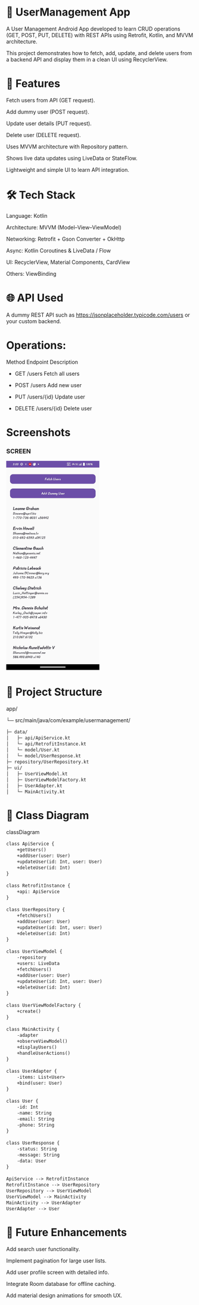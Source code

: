 # 👥 UserManagement App

A User Management Android App developed to learn CRUD operations (GET, POST, PUT, DELETE) with REST APIs using Retrofit, Kotlin, and MVVM architecture.

This project demonstrates how to fetch, add, update, and delete users from a backend API and display them in a clean UI using RecyclerView.

# 📌 Features

Fetch users from API (GET request).

Add dummy user (POST request).

Update user details (PUT request).

Delete user (DELETE request).

Uses MVVM architecture with Repository pattern.

Shows live data updates using LiveData or StateFlow.

Lightweight and simple UI to learn API integration.

# 🛠️ Tech Stack

Language: Kotlin

Architecture: MVVM (Model–View–ViewModel)

Networking: Retrofit + Gson Converter + OkHttp

Async: Kotlin Coroutines & LiveData / Flow

UI: RecyclerView, Material Components, CardView

Others: ViewBinding

# 🌐 API Used

A dummy REST API such as https://jsonplaceholder.typicode.com/users
 or your custom backend.

# Operations:

Method	Endpoint	Description

- GET	/users	Fetch all users

- POST	/users	Add new user

- PUT	/users/{id}	Update user

- DELETE	/users/{id}	Delete user


# Screenshots 

### SCREEN

<img src="screenshots/usermanagement_output.jpg" alt="OFF" width="250"/>


# 📂 Project Structure

app/

 └─ src/main/java/com/example/usermanagement/
 
    ├─ data/
    │   ├─ api/ApiService.kt
    │   └─ api/RetrofitInstance.kt
    │   └─ model/User.kt
    │   └─ model/UserResponse.kt
    ├─ repository/UserRepository.kt
    ├─ ui/
    │   ├─ UserViewModel.kt
    │   ├─ UserViewModelFactory.kt
    │   ├─ UserAdapter.kt
    │   └─ MainActivity.kt

# 📐 Class Diagram

classDiagram

    class ApiService {
        +getUsers()
        +addUser(user: User)
        +updateUser(id: Int, user: User)
        +deleteUser(id: Int)
    }

    class RetrofitInstance {
        +api: ApiService
    }

    class UserRepository {
        +fetchUsers()
        +addUser(user: User)
        +updateUser(id: Int, user: User)
        +deleteUser(id: Int)
    }

    class UserViewModel {
        -repository
        +users: LiveData
        +fetchUsers()
        +addUser(user: User)
        +updateUser(id: Int, user: User)
        +deleteUser(id: Int)
    }

    class UserViewModelFactory {
        +create()
    }

    class MainActivity {
        -adapter
        +observeViewModel()
        +displayUsers()
        +handleUserActions()
    }

    class UserAdapter {
        -items: List<User>
        +bind(user: User)
    }

    class User {
        -id: Int
        -name: String
        -email: String
        -phone: String
    }

    class UserResponse {
        -status: String
        -message: String
        -data: User
    }

    ApiService --> RetrofitInstance
    RetrofitInstance --> UserRepository
    UserRepository --> UserViewModel
    UserViewModel --> MainActivity
    MainActivity --> UserAdapter
    UserAdapter --> User

# 🚀 Future Enhancements

Add search user functionality.

Implement pagination for large user lists.

Add user profile screen with detailed info.

Integrate Room database for offline caching.

Add material design animations for smooth UX.
